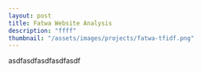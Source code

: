 ```yaml
---
layout: post
title: Fatwa Website Analysis
description: "ffff"
thumbnail: "/assets/images/projects/fatwa-tfidf.png"
---
```


asdfasdfasdfasdfasdf
 
